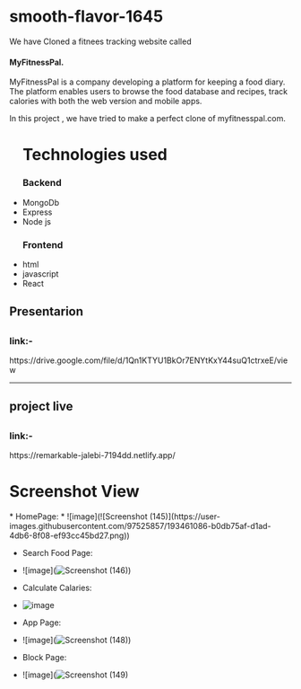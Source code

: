 # smooth-flavor-1645
We have Cloned a fitnees tracking website called  <h4>MyFitnessPal.</h4> MyFitnessPal is a company developing a platform for keeping a food diary. The platform enables users to browse the food database and recipes, track calories with both the web version and mobile apps.

In this project , we have tried to make a perfect clone of myfitnesspal.com.

<ul>
<h1>Technologies used</h1>
  <h3>Backend</h3>
  <li>MongoDb</li>
  <li>Express</li>
  <li>Node js</li>
   <h3>Frontend</h3>
  <li>html</li>
  <li>javascript</li>
  <li>React</li>
  
  </ul>

<h2>Presentarion <h2>
  <h3>link:-</h3>https://drive.google.com/file/d/1Qn1KTYU1BkOr7ENYtKxY44suQ1ctrxeE/view
  
  <hr/> 
  
  <h2>project live <h2>
  <h3>link:-</h3>https://remarkable-jalebi-7194dd.netlify.app/
  
   <h1>Screenshot View</h1>
* HomePage:
* ![image](![Screenshot (145)](https://user-images.githubusercontent.com/97525857/193461086-b0db75af-d1ad-4db6-8f08-ef93cc45bd27.png))


* Search Food Page: 
* ![image](![Screenshot (146)](https://user-images.githubusercontent.com/97525857/193461161-9101dcaa-b0df-45f4-8b36-a3c69ea34ebb.png))


 
* Calculate Calaries:
* ![image](https://user-images.githubusercontent.com/97525857/193461199-5658ca17-8888-4248-849b-41535370039d.png)



* App Page:
* ![image](![Screenshot (148)](https://user-images.githubusercontent.com/97525857/193461241-74138866-7a6b-488d-86d1-9d2f90075171.png))


* Block Page:
* ![image](![Screenshot (149)](https://user-images.githubusercontent.com/97525857/193461272-e061b68a-98ac-4b69-b8ad-53ef13deef95.png)

